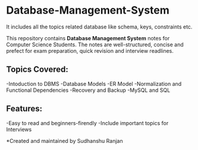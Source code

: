 # Database-Management-System
It includes all the topics related database like schema, keys, constraints etc.

This repository contains **Database Management System** notes for Computer Science Students. The notes are well-structured, concise and prefect for exam preparation, quick revision and interview readlines.

## Topics Covered:
-Intoduction to DBMS
-Database Models
-ER Model
-Normalization and Functional Dependencies
-Recovery and Backup
-MySQL and SQL

## Features:
-Easy to read and beginners-firendly
-Include important topics for Interviews

*Created and maintained by Sudhanshu Ranjan
